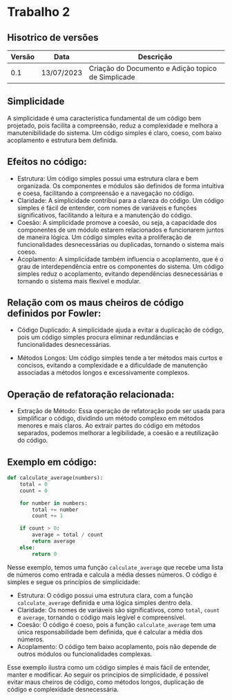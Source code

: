 # Trabalho 2

## Hisotrico de versões

| Versão | Data       | Descrição                             |
|--------|------------|---------------------------------------|
| 0.1    | 13/07/2023 | Criação do Documento e Adição topico de Simplicade   |


## Simplicidade

A simplicidade é uma característica fundamental de um código bem projetado, pois facilita a compreensão, reduz a complexidade e melhora a manutenibilidade do sistema. Um código simples é claro, coeso, com baixo acoplamento e estrutura bem definida.

## Efeitos no código:

- Estrutura: Um código simples possui uma estrutura clara e bem organizada. Os componentes e módulos são definidos de forma intuitiva e coesa, facilitando a compreensão e a navegação no código.
- Claridade: A simplicidade contribui para a clareza do código. Um código simples é fácil de entender, com nomes de variáveis e funções significativos, facilitando a leitura e a manutenção do código.
- Coesão: A simplicidade promove a coesão, ou seja, a capacidade dos componentes de um módulo estarem relacionados e funcionarem juntos de maneira lógica. Um código simples evita a proliferação de funcionalidades desnecessárias ou duplicadas, tornando o sistema mais coeso.
- Acoplamento: A simplicidade também influencia o acoplamento, que é o grau de interdependência entre os componentes do sistema. Um código simples reduz o acoplamento, evitando dependências desnecessárias e tornando o sistema mais flexível e modular.

## Relação com os maus cheiros de código definidos por Fowler:

- Código Duplicado: A simplicidade ajuda a evitar a duplicação de código, pois um código simples procura eliminar redundâncias e funcionalidades desnecessárias.

- Métodos Longos: Um código simples tende a ter métodos mais curtos e concisos, evitando a complexidade e a dificuldade de manutenção associadas a métodos longos e excessivamente complexos.

## Operação de refatoração relacionada:

- Extração de Método: Essa operação de refatoração pode ser usada para simplificar o código, dividindo um método complexo em métodos menores e mais claros. Ao extrair partes do código em métodos separados, podemos melhorar a legibilidade, a coesão e a reutilização do código.

## Exemplo em código:

``` python
def calculate_average(numbers):
    total = 0
    count = 0

    for number in numbers:
        total += number
        count += 1

    if count > 0:
        average = total / count
        return average
    else:
        return 0
```

Nesse exemplo, temos uma função `calculate_average` que recebe uma lista de números como entrada e calcula a média desses números. O código é simples e segue os princípios de simplicidade:

- Estrutura: O código possui uma estrutura clara, com a função `calculate_average` definida e uma lógica simples dentro dela.
- Claridade: Os nomes de variáveis são significativos, como `total`, `count` e `average`, tornando o código mais legível e compreensível.
- Coesão: O código é coeso, pois a função `calculate_average` tem uma única responsabilidade bem definida, que é calcular a média dos números.
- Acoplamento: O código tem baixo acoplamento, pois não depende de outros módulos ou funcionalidades complexas.

Esse exemplo ilustra como um código simples é mais fácil de entender, manter e modificar. Ao seguir os princípios de simplicidade, é possível evitar maus cheiros de código, como métodos longos, duplicação de código e complexidade desnecessária.





